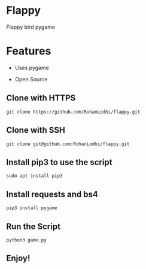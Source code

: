 # Flappy
Flappy bird pygame 

# Features
* Uses pygame

* Open Source

## Clone with HTTPS
```
git clone https://github.com/RohanLodhi/flappy.git
```

## Clone with SSH
```
git clone git@github.com:RohanLodhi/flappy.git
```

## Install pip3 to use the script
```
sudo apt install pip3 
```

## Install requests and bs4
```
pip3 install pygame
```

## Run the Script
```
python3 game.py
```

## Enjoy!
